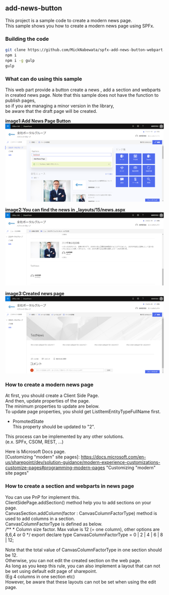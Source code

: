 ## add-news-button

This project is a sample code to create a modern news page.  
This sample shows you how to create a modern news page using SPFx.

### Building the code

```bash
git clone https://github.com/MickNabewata/spfx-add-news-button-webpart.git
npm i
npm i -g gulp
gulp
```

### What can do using this sample

This web part provide a button create a news , add a section and webparts in created news page.
Note that this sample does not have the function to publish pages,  
so if you are managing a minor version in the library,  
be aware that the draft page will be created.

**image1:Add News Page Button**  
<kbd><img src="https://raw.githubusercontent.com/MickNabewata/spfx-add-news-button-webpart/images/2.png" /></kbd>  
  
**image2:You can find the news in _layouts/15/news.aspx**  
<kbd><img src="https://raw.githubusercontent.com/MickNabewata/spfx-add-news-button-webpart/images/3.png" /></kbd>  
  
**image3:Created news page**
<kbd><img src="https://raw.githubusercontent.com/MickNabewata/spfx-add-news-button-webpart/images/4.png" /></kbd>  

### How to create a modern news page

At first, you should create a Client Side Page.  
And then, update properties of the page.  
The minimum properties to update are below.  
To update page properties, you shold get ListItemEntityTypeFullName first.  

- PromotedState  
This property should be updated to "2".  
  
This process can be implemented by any other solutions.  
(e.x. SPFx, CSOM, REST, ...)  
  
Here is Microsoft Docs page.  
[Customizing "modern" site pages]: https://docs.microsoft.com/en-us/sharepoint/dev/solution-guidance/modern-experience-customizations-customize-pages#programming-modern-pages "Customizing "modern" site pages"  

### How to create a section and webparts in news page
  
You can use PnP for implement this.  
ClientSidePage.addSection() method help you to add sections on your page.  
CanvasSection.addColumn(factor : CanvasColumnFactorType) method is used to add columns in a section.  
CanvasColumnFactorType is defined as below.  
    /**
    * Column size factor. Max value is 12 (= one column), other options are 8,6,4 or 0
    */
    export declare type CanvasColumnFactorType = 0 | 2 | 4 | 6 | 8 | 12;
  
Note that the total value of CanvasColumnFactorType in one section should be 12.  
Otherwise, you can not edit the created section on the web page.  
As long as you keep this rule, you can also implement a layout that can not be set using default edit page of sharepoint.  
(Eg 4 columns in one section etc)  
However, be aware that these layouts can not be set when using the edit page.